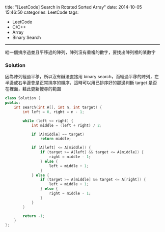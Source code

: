 title: "[LeetCode] Search in Rotated Sorted Array"
date: 2014-10-05 15:46:50
categories: LeetCode
tags:
- LeetCode
- C/C++
- Array
- Binary Search
---
給一個排序過並且平移過的陣列，陣列沒有重複的數字，要找出陣列裡的某數字

<!-- more -->

### Solution

因為陣列經過平移，所以沒有辦法直接用 binary search，而經過平移的陣列，左半邊或右半邊會是正常排序的順序，這時可以用已排序好的那邊判斷 target 是否在裡面，藉此更新搜尋的範圍

``` c++
class Solution {
public:
    int search(int A[], int n, int target) {
        int left = 0, right = n - 1;

        while (left <= right) {
            int middle = (left + right) / 2;

            if (A[middle] == target)
                return middle;

            if (A[left] <= A[middle]) {
                if (target >= A[left] && target <= A[middle]) {
                    right = middle - 1;
                } else {
                    left = middle + 1;
                }
            } else {
                if (target >= A[middle] && target <= A[right]) {
                    left = middle + 1;
                } else {
                    right = middle - 1;
                }
            }
        }

        return -1;
    }
};
```
